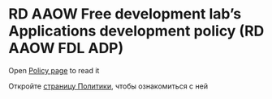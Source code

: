 # RD AAOW Free development lab’s Applications development policy (RD AAOW FDL ADP)

Open [Policy page](https://adslbarxatov.github.io/ADP) to read it

Откройте [страницу Политики](https://adslbarxatov.github.io/ADP), чтобы ознакомиться с ней
